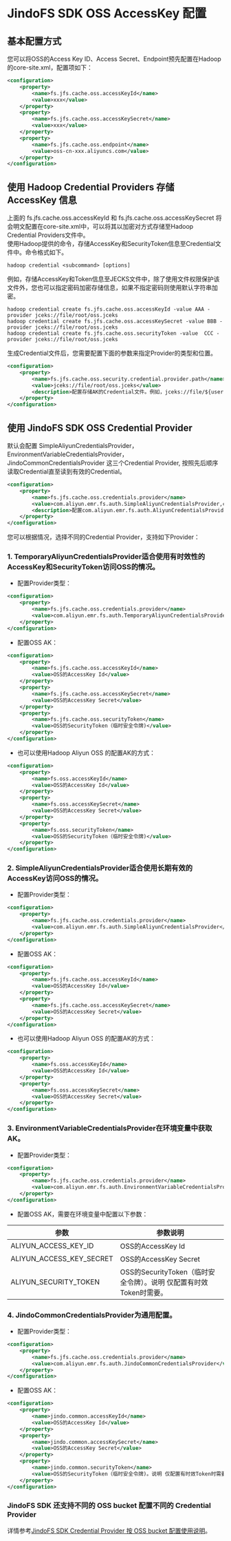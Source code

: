 # JindoFS SDK OSS AccessKey 配置

## 基本配置方式
您可以将OSS的Access Key ID、Access Secret、Endpoint预先配置在Hadoop的core-site.xml，配置项如下：
```xml
<configuration>
    <property>
        <name>fs.jfs.cache.oss.accessKeyId</name>
        <value>xxx</value>
    </property>
    <property>
        <name>fs.jfs.cache.oss.accessKeySecret</name>
        <value>xxx</value>
    </property>
    <property>
        <name>fs.jfs.cache.oss.endpoint</name>
        <value>oss-cn-xxx.aliyuncs.com</value>
    </property>
</configuration>
```
## 使用 Hadoop Credential Providers 存储 AccessKey 信息
上面的 fs.jfs.cache.oss.accessKeyId 和 fs.jfs.cache.oss.accessKeySecret 将会明文配置在core-site.xml中，可以将其以加密对方式存储至Hadoop Credential Providers文件中。<br />
使用Hadoop提供的命令，存储AccessKey和SecurityToken信息至Credential文件中。命令格式如下。
```
hadoop credential <subcommand> [options]
```
例如，存储AccessKey和Token信息至JECKS文件中，除了使用文件权限保护该文件外，您也可以指定密码加密存储信息，如果不指定密码则使用默认字符串加密。
```
hadoop credential create fs.jfs.cache.oss.accessKeyId -value AAA -provider jceks://file/root/oss.jceks
hadoop credential create fs.jfs.cache.oss.accessKeySecret -value BBB -provider jceks://file/root/oss.jceks
hadoop credential create fs.jfs.cache.oss.securityToken -value  CCC -provider jceks://file/root/oss.jceks
```
生成Credential文件后，您需要配置下面的参数来指定Provider的类型和位置。
```xml
<configuration>
    <property>
        <name>fs.jfs.cache.oss.security.credential.provider.path</name>
        <value>jceks://file/root/oss.jceks</value>
        <description>配置存储AK的Credential文件。例如，jceks://file/${user.home}/oss.jceks为HOME下的oss.jceks文件</description>
    </property>
</configuration>
```
## 使用 JindoFS SDK OSS Credential Provider
默认会配置 SimpleAliyunCredentialsProvider，EnvironmentVariableCredentialsProvider，JindoCommonCredentialsProvider 这三个Credential Provider, 按照先后顺序读取Credential直至读到有效的Credential。
```xml
<configuration>
    <property>
        <name>fs.jfs.cache.oss.credentials.provider</name>
        <value>com.aliyun.emr.fs.auth.SimpleAliyunCredentialsProvider,com.aliyun.emr.fs.auth.EnvironmentVariableCredentialsProvider，com.aliyun.emr.fs.auth.JindoCommonCredentialsProvider</value>
        <description>配置com.aliyun.emr.fs.auth.AliyunCredentialsProvider的实现类，多个类时使用英文逗号（, ）隔开，按照先后顺序读取Credential直至读到有效的Credential。</description>
    </property>
</configuration>
```
您可以根据情况，选择不同的Credential Provider，支持如下Provider：
### 1. TemporaryAliyunCredentialsProvider适合使用有时效性的AccessKey和SecurityToken访问OSS的情况。
* 配置Provider类型：
```xml
<configuration>
    <property>
        <name>fs.jfs.cache.oss.credentials.provider</name>
        <value>com.aliyun.emr.fs.auth.TemporaryAliyunCredentialsProvider</value>
    </property>
</configuration>
```
* 配置OSS AK：
```xml
<configuration>
    <property>
        <name>fs.jfs.cache.oss.accessKeyId</name>
        <value>OSS的AccessKey Id</value>
    </property>
    <property>
        <name>fs.jfs.cache.oss.accessKeySecret</name>
        <value>OSS的AccessKey Secret</value>
    </property>
    <property>
        <name>fs.jfs.cache.oss.securityToken</name>
        <value>OSS的SecurityToken（临时安全令牌)</value>
    </property>
</configuration>
```
* 也可以使用Hadoop Aliyun OSS 的配置AK的方式：
```xml
<configuration>
    <property>
        <name>fs.oss.accessKeyId</name>
        <value>OSS的AccessKey Id</value>
    </property>
    <property>
        <name>fs.oss.accessKeySecret</name>
        <value>OSS的AccessKey Secret</value>
    </property>
    <property>
        <name>fs.oss.securityToken</name>
        <value>OSS的SecurityToken（临时安全令牌)</value>
    </property>
</configuration>
```

### 2. SimpleAliyunCredentialsProvider适合使用长期有效的AccessKey访问OSS的情况。
* 配置Provider类型：
```xml
<configuration>
    <property>
        <name>fs.jfs.cache.oss.credentials.provider</name>
        <value>com.aliyun.emr.fs.auth.SimpleAliyunCredentialsProvider</value>
    </property>
</configuration>
```
* 配置OSS AK：
```xml
<configuration>
    <property>
        <name>fs.jfs.cache.oss.accessKeyId</name>
        <value>OSS的AccessKey Id</value>
    </property>
    <property>
        <name>fs.jfs.cache.oss.accessKeySecret</name>
        <value>OSS的AccessKey Secret</value>
    </property>
</configuration>
```
* 也可以使用Hadoop Aliyun OSS 的配置AK的方式：
```xml
<configuration>
    <property>
        <name>fs.oss.accessKeyId</name>
        <value>OSS的AccessKey Id</value>
    </property>
    <property>
        <name>fs.oss.accessKeySecret</name>
        <value>OSS的AccessKey Secret</value>
    </property>
</configuration>
```

### 3. EnvironmentVariableCredentialsProvider在环境变量中获取AK。
* 配置Provider类型：
```xml
<configuration>
    <property>
        <name>fs.jfs.cache.oss.credentials.provider</name>
        <value>com.aliyun.emr.fs.auth.EnvironmentVariableCredentialsProvider</value>
    </property>
</configuration>
```
* 配置OSS AK，需要在环境变量中配置以下参数：

| 参数                                    | 参数说明             |
| ------------------------------------------| ----------------- |
| ALIYUN_ACCESS_KEY_ID                      | OSS的AccessKey Id |
| ALIYUN_ACCESS_KEY_SECRET                  | OSS的AccessKey Secret |
| ALIYUN_SECURITY_TOKEN                     | OSS的SecurityToken（临时安全令牌）。说明 仅配置有时效Token时需要。|


### 4. JindoCommonCredentialsProvider为通用配置。
* 配置Provider类型：
```xml
<configuration>
    <property>
        <name>fs.jfs.cache.oss.credentials.provider</name>
        <value>com.aliyun.emr.fs.auth.JindoCommonCredentialsProvider</value>
    </property>
</configuration>
```
* 配置OSS AK：
```xml
<configuration>
    <property>
        <name>jindo.common.accessKeyId</name>
        <value>OSS的AccessKey Id</value>
    </property>
    <property>
        <name>jindo.common.accessKeySecret</name>
        <value>OSS的AccessKey Secret</value>
    </property>
    <property>
        <name>jindo.common.securityToken</name>
        <value>OSS的SecurityToken（临时安全令牌)。说明 仅配置有时效Token时需要。</value>
    </property>
</configuration>
```

### JindoFS SDK 还支持不同的 OSS bucket 配置不同的 Credential Provider
  详情参考[JindoFS SDK Credential Provider 按 OSS bucket 配置使用说明](./jindosdk_credential_provider-bucket.md)。

